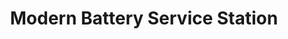 ---
title: "Modern Battery Service Station"
url: /karachi/modern-battery-service-station/
shop: car repair
---